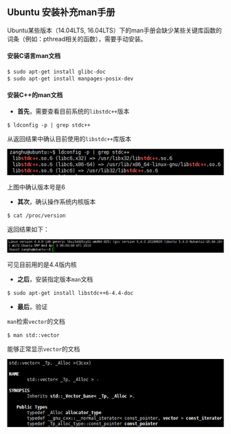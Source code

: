 ## Ubuntu 安装补充man手册

Ubuntu某些版本（14.04LTS, 16.04LTS）下的man手册会缺少某些关键库函数的词条（例如：pthread相关的函数），需要手动安装。

#### 安装C语言man文档

```shell
$ sudo apt-get install glibc-doc
$ sudo apt-get install manpages-posix-dev
```

#### 安装C++的man文档

* **首先**，需要查看目前系统的`libstdc++`版本

```shell
$ ldconfig -p | grep stdc++
```

从返回结果中确认目前使用的`libstdc++`库版本

![](/assets/lin040_001.PNG)

上图中确认版本号是6

* **其次**，确认操作系统内核版本

```shell
$ cat /proc/version
```
返回结果如下：

![](/assets/lin040_002.PNG)

可见目前用的是4.4版内核

* **之后**，安装指定版本`man`文档

```shell
$ sudo apt-get install libstdc++6-4.4-doc
```

* **最后**，验证

`man`检索`vector`的文档

```shell
$ man std::vector
```

能够正常显示`vector`的文档

![](/assets/lin040_003.PNG)




